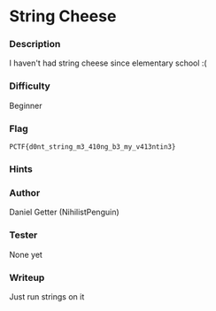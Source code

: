 # String Cheese

### Description
I haven't had string cheese since elementary school :(

### Difficulty
Beginner

### Flag
`PCTF{d0nt_string_m3_410ng_b3_my_v413ntin3}`

### Hints

### Author
Daniel Getter (NihilistPenguin)

### Tester
None yet

### Writeup

Just run strings on it